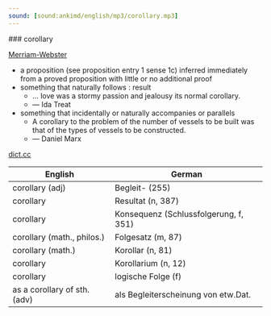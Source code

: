 ```yaml
---
sound: [sound:ankimd/english/mp3/corollary.mp3]
---
```


\### corollary

[Merriam-Webster](https://www.merriam-webster.com/dictionary/corollary)

- a proposition (see proposition entry 1 sense 1c) inferred immediately from a proved proposition with little or no additional proof
- something that naturally follows : result
    - … love was a stormy passion and jealousy its normal corollary.
    - — Ida Treat
- something that incidentally or naturally accompanies or parallels
    - A corollary to the problem of the number of vessels to be built was that of the types of vessels to be constructed.
    - — Daniel Marx

[dict.cc](https://www.dict.cc/corollary)

| English        | German       |
| -------------- | ------------ |
| corollary (adj) | Begleit- (255) |
| corollary | Resultat (n, 387) |
| corollary | Konsequenz (Schlussfolgerung, f, 351) |
| corollary (math., philos.) | Folgesatz (m, 87) |
| corollary (math.) | Korollar (n, 81) |
| corollary | Korollarium (n, 12) |
| corollary | logische Folge (f) |
| as a corollary of sth. (adv) | als Begleiterscheinung von etw.Dat. |
